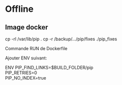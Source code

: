 # Offline

## Image docker
cp -rl /var/lib/pip .
cp -r /backup/.../pip/fixes ./pip_fixes

Commande RUN de Dockerfile

Ajouter ENV suivant:

ENV PIP_FIND_LINKS=$BUILD_FOLDER/pip \
    PIP_RETRIES=0 \
    PIP_NO_INDEX=true
